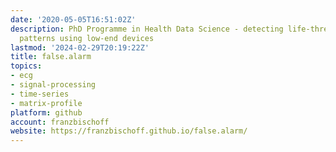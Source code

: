 ```yaml
---
date: '2020-05-05T16:51:02Z'
description: PhD Programme in Health Data Science - detecting life-threatening ECG
  patterns using low-end devices
lastmod: '2024-02-29T20:19:22Z'
title: false.alarm
topics:
- ecg
- signal-processing
- time-series
- matrix-profile
platform: github
account: franzbischoff
website: https://franzbischoff.github.io/false.alarm/
---
```


